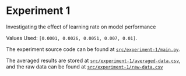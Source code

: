 # Experiment 1 

Investigating the effect of learning rate on model performance

Values Used: `[0.0001, 0.0026, 0.0051, 0.007, 0.01]`. 


The experiment source code can be found at [`src/experiment-1/main.py`](../../src/experiment-1/main.py). 

The averaged results are stored at [`src/experiment-1/averaged-data.csv`](../../src/experiment-1/averaged-data.csv), and the raw data can be found at [`src/experiment-1/raw-data.csv`](../../src/experiment-1/raw-data.csv)